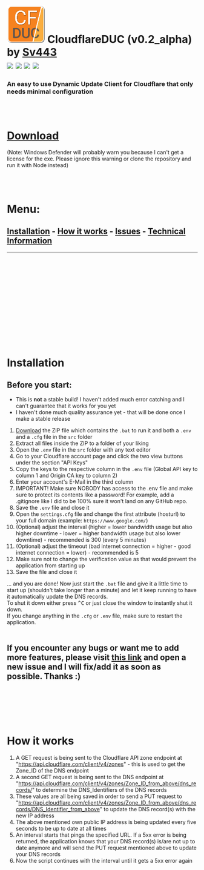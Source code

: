 
# [![](icons/icon_100x100.png)](https://github.com/Sv443/CloudflareDUC/) CloudflareDUC (v0.2_alpha) by [Sv443](https://sv443.net/)<br>[![](https://img.shields.io/github/license/Sv443/CloudflareDUC.svg?style=flat-square)](https://github.com/Sv443/CloudflareDUC/blob/master/LICENSE) ![](https://img.shields.io/badge/documentation-full-green.svg?style=flat-square) [![](https://img.shields.io/github/issues/Sv443/CloudflareDUC.svg?style=flat-square)](https://github.com/Sv443/CloudflareDUC/issues) [![](https://img.shields.io/github/stars/Sv443/CloudflareDUC.svg?style=flat-square)](https://github.com/Sv443/CloudflareDUC/)
### An easy to use Dynamic Update Client for Cloudflare that only needs minimal configuration

<br><br>

# [Download](https://github.com/Sv443/CloudflareDUC/raw/master/compiled/CloudflareDUC%20(v0.2_alpha)%20by%20Sv443.zip)
(Note: Windows Defender will probably warn you because I can't get a license for the exe. Please ignore this warning or clone the repository and run it with Node instead)
<br><br><br><br>


# Menu:

## [Installation](#installation) - [How it works](#how-it-works) - [Issues](https://github.com/Sv443/CloudflareDUC/issues) - [Technical Information](https://github.com/Sv443/CloudflareDUC/blob/master/src/technical-information.md)

---

<br><br><br><br><br><br><br><br><br><br><br><br><br>

# Installation

## Before you start:
- This is **not** a stable build! I haven't added much error catching and I can't guarantee that it works for you yet
- I haven't done much quality assurance yet - that will be done once I make a stable release

1. [Download](#download-exe) the ZIP file which contains the `.bat` to run it and both a `.env` and a `.cfg` file in the `src` folder
2. Extract all files inside the ZIP to a folder of your liking
3. Open the `.env` file in the `src` folder with any text editor
4. Go to your Cloudflare account page and click the two view buttons under the section "API Keys"
5. Copy the keys to the respective column in the `.env` file (Global API key to column 1 and Origin CA key to column 2)
6. Enter your account's E-Mail in the third column
7. IMPORTANT! Make sure NOBODY has access to the .env file and make sure to protect its contents like a password! For example, add a .gitignore like I did to be 100% sure it won't land on any GitHub repo.
8. Save the `.env` file and close it
9. Open the `settings.cfg` file and change the first attribute (hosturl) to your full domain (example: `https://www.google.com/`)
10. (Optional) adjust the interval (higher = lower bandwidth usage but also higher downtime - lower = higher bandwidth usage but also lower downtime) - recommended is 300 (every 5 minutes)
11. (Optional) adjust the timeout (bad internet connection = higher - good internet connection = lower) - recommended is 5
12. Make sure not to change the verification value as that would prevent the application from starting up
13. Save the file and close it  

... and you are done! Now just start the `.bat` file and give it a little time to start up (shouldn't take longer than a minute) and let it keep running to have it automatically update the DNS records.  
To shut it down either press <kbd>^C</kbd> or just close the window to instantly shut it down.  
If you change anything in the `.cfg` or `.env` file, make sure to restart the application.  
<br>
## If you encounter any bugs or want me to add more features, please visit [this link](https://github.com/Sv443/CloudflareDUC/issues) and open a new issue and I will fix/add it as soon as possible. Thanks :)

<br><br><br><br><br>

# How it works

1. A GET request is being sent to the Cloudflare API zone endpoint at "https://api.cloudflare.com/client/v4/zones" - this is used to get the Zone_ID of the DNS endpoint
2. A second GET request is being sent to the DNS endpoint at "https://api.cloudflare.com/client/v4/zones/Zone_ID_from_above/dns_records/" to determine the DNS_Identifiers of the DNS records
3. These values are all being saved in order to send a PUT request to "https://api.cloudflare.com/client/v4/zones/Zone_ID_from_above/dns_records/DNS_Identifier_from_above" to update the DNS record(s) with the new IP address
4. The above mentioned own public IP address is being updated every five seconds to be up to date at all times
5. An interval starts that pings the specified URL. If a 5xx error is being returned, the application knows that your DNS record(s) is/are not up to date anymore and will send the PUT request mentioned above to update your DNS records
6. Now the script continues with the interval until it gets a 5xx error again
